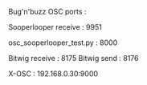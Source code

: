Bug'n'buzz OSC ports :

Sooperlooper receive : 9951

osc_sooperlooper_test.py : 8000

Bitwig receive : 8175
Bitwig send : 8176

X-OSC : 192.168.0.30:9000

